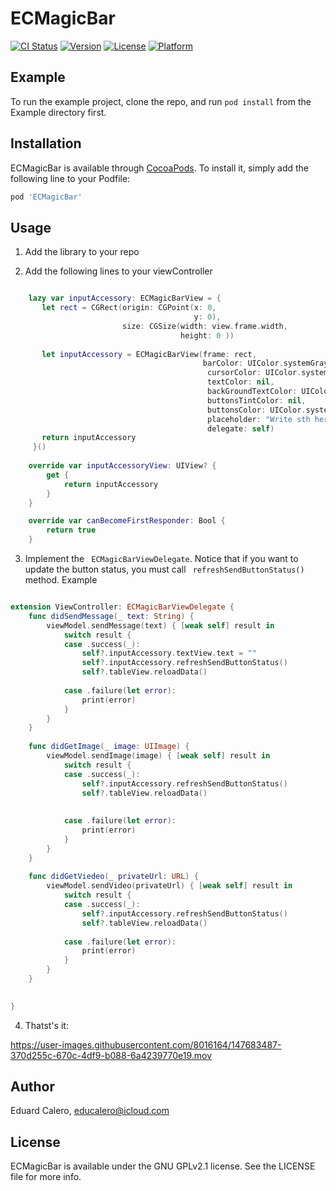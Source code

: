 # ECMagicBar

[![CI Status](https://img.shields.io/travis/UOCecalero/ECMagicBar.svg?style=flat)](https://travis-ci.org/UOCecalero/ECMagicBar)
[![Version](https://img.shields.io/cocoapods/v/ECMagicBar.svg?style=flat)](https://cocoapods.org/pods/ECMagicBar)
[![License](https://img.shields.io/cocoapods/l/ECMagicBar.svg?style=flat)](https://cocoapods.org/pods/ECMagicBar)
[![Platform](https://img.shields.io/cocoapods/p/ECMagicBar.svg?style=flat)](https://cocoapods.org/pods/ECMagicBar)

## Example

To run the example project, clone the repo, and run `pod install` from the Example directory first.

## Installation

ECMagicBar is available through [CocoaPods](https://cocoapods.org). To install
it, simply add the following line to your Podfile:

```ruby
pod 'ECMagicBar'
```

## Usage

1. Add the library to your repo

2. Add the following lines to your viewController

```swift

    lazy var inputAccessory: ECMagicBarView = {
       let rect = CGRect(origin: CGPoint(x: 0,
                                         y: 0),
                         size: CGSize(width: view.frame.width,
                                      height: 0 ))
                         
       let inputAccessory = ECMagicBarView(frame: rect,
                                           barColor: UIColor.systemGray6,
                                            cursorColor: UIColor.systemBlue,
                                            textColor: nil,
                                            backGroundTextColor: UIColor.white,
                                            buttonsTintColor: nil,
                                            buttonsColor: UIColor.systemBlue,
                                            placeholder: "Write sth here...",
                                            delegate: self)
       return inputAccessory
     }()
    
    override var inputAccessoryView: UIView? {
        get {
            return inputAccessory
        }
    }

    override var canBecomeFirstResponder: Bool {
        return true
    }
```


3. Implement the ``` ECMagicBarViewDelegate```. Notice that if you want to update the button status, you must call ``` refreshSendButtonStatus()``` method. Example

```swift

extension ViewController: ECMagicBarViewDelegate {
    func didSendMessage(_ text: String) {
        viewModel.sendMessage(text) { [weak self] result in
            switch result {
            case .success(_):
                self?.inputAccessory.textView.text = ""
                self?.inputAccessory.refreshSendButtonStatus()
                self?.tableView.reloadData()
                
            case .failure(let error):
                print(error)
            }
        }
    }
    
    func didGetImage(_ image: UIImage) {
        viewModel.sendImage(image) { [weak self] result in
            switch result {
            case .success(_):
                self?.inputAccessory.refreshSendButtonStatus()
                self?.tableView.reloadData()
                
                
            case .failure(let error):
                print(error)
            }
        }
    }
    
    func didGetViedeo(_ privateUrl: URL) {
        viewModel.sendVideo(privateUrl) { [weak self] result in
            switch result {
            case .success(_):
                self?.inputAccessory.refreshSendButtonStatus()
                self?.tableView.reloadData()
                
            case .failure(let error):
                print(error)
            }
        }
    }
    

}

```

4. Thatst's it:

https://user-images.githubusercontent.com/8016164/147683487-370d255c-670c-4df9-b088-6a4239770e19.mov



## Author

Eduard Calero, educalero@icloud.com

## License

ECMagicBar is available under the GNU GPLv2.1 license. See the LICENSE file for more info.
